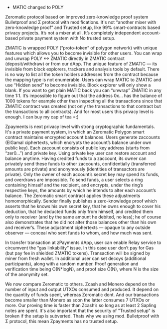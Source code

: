 * MATIC changed to POLY

Zeromatic protocol based on improved zero-knowledge proof system Bulletproof and Σ protocol with modifications. It's not “another mixer with zero-knowledge proof” and Trusted setup, like 99% smart-contracts based privacy projects. It’s not a mixer at all. It’s completely independent account-based private payment system with No trusted setup.

ZMATIC is wrapped POLY (”proto-token” of polygon network) with unique features which allows you to become invisible for other users. You can wrap and unwrap POLY <-> ZMATIC directly in ZMATIC contract (deposit/withdraw) or from our dApp. The unique feature of ZMATIC — its invisible from block explorers, trackers and analysis tools by default. There is no way to list all the token holders addresses from the contract because the mapping type is not enumerable. Users can wrap MATIC to ZMATIC and use “Hidden send” to become invisible. Block explorer will only show a blank. If you want to get plain MATIC back you can “unwrap” ZMATIC in any time 1:1. It’s impossible to figure out that the address 0x… has the balance of 1000 tokens for example other than inspecting all the transactions since that ZMATIC contract was created (not only the transactions to that contract but the transactions to all contracts). And for most users this privacy level is enough. I can buy my cap of tea =:)

Zpayments is next privacy level with strong cryptographic fundamentals. It's a private payment system, in which an Zeromatic Polygon smart contract maintains encrypted account balances. Users generate zaccounts (ElGamal ciphertexts, which encrypts the account’s balance under own public key). Each zaccount consists of public key address (starts from “zer0…”) and private key. Using private key user can restore account and balance anytime. Having credited funds to a zaccount, its owner can privately send these funds to other zaccounts, confidentially (transferred amounts are private) and anonymously (identities of transactors are private). Only the owner of each account’s secret key may spend its funds, and overdraws are impossible. To send funds, a user selects a ring containing himself and the recipient, and encrypts, under the ring’s respective keys, the amounts by which he intends to alter each account’s balance. The Zeromatic smart contract applies these adjustments homomorphically. Sender finally publishes a zero-knowledge proof which asserts that he knows his own secret key, that he owns enough to cover his deduction, that he deducted funds only from himself, and credited them only to receiver (and by the same amount he debited, no less); he of course also demonstrates that he did not alter those balances other than his own and receiver’s. These adjustment ciphertexts — opaque to any outside observer — conceal who sent funds to whom, and how much was sent.

In transfer transaction at zPayments dApp, user can enable Relay service to circumvent the “gas linkability” issue. In this case user don’t pay for Gas (but pay fee in shielded ZMATIC tokens). Transaction will be signed by miner from fresh wallet. In additional user can set decoys (additional participants), along with a random number. Proof generation and verification time being O(N*logN), and proof size O(N), where N is the size of the anonymity set.

We now compare Zeromatic to others. Zcash and Monero depend on the number of input and output UTXOs consumed and produced. It depend on the quantity of funds spent, whereas Zeromatic dont. And our transactions become smaller than Monero as soon the latter consumes 7 UTXOs or more. Our proving time is faster than Zcash’s so long as at least 2 Sapling notes are spent. It's also important that the security of "Trusted setup" is broken if the setup is subverted. Thats why we using mod. Bulletproof with Σ protocol, this mean Zpayments has no trusted setup.
